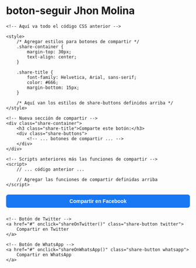 # boton-seguir Jhon Molina
<!DOCTYPE html>
<html lang="es">
<head>
    <meta charset="UTF-8">
    <meta name="viewport" content="width=device-width, initial-scale=1.0">
    <!-- Meta tags para compartir -->
    <meta property="og:title" content="Seguir a Jhon Molina Putumayo">
    <meta property="og:description" content="¡Haz click para seguir la página de Jhon Molina Putumayo en Facebook!">
    <meta property="og:image" content="https://TU_URL/preview.jpg">
    <meta property="og:url" content="https://TU_URL">
    <title>Seguir a Jhon Molina Putumayo</title>
    
    <!-- Aquí va todo el código CSS anterior -->
    
    <style>
        /* Agregar estilos para botones de compartir */
        .share-container {
            margin-top: 30px;
            text-align: center;
        }
        
        .share-title {
            font-family: Helvetica, Arial, sans-serif;
            color: #666;
            margin-bottom: 15px;
        }
        
        /* Aquí van los estilos de share-buttons definidos arriba */
    </style>
</head>
<body>
    <!-- Botones anteriores -->
    <div id="mensajeEstado" class="mensaje"></div>
    <div class="buttons-container">
        <!-- ... botones anteriores ... -->
    </div>

    <!-- Nueva sección de compartir -->
    <div class="share-container">
        <h3 class="share-title">Comparte este botón:</h3>
        <div class="share-buttons">
            <!-- ... botones de compartir ... -->
        </div>
    </div>

    <!-- Scripts anteriores más las funciones de compartir -->
    <script>
        // ... código anterior ...
        
        // Agregar las funciones de compartir definidas arriba
    </script>
</body>
</html>
<div class="share-buttons">
    <!-- Botón de Facebook -->
    <a href="#" onclick="shareOnFacebook()" class="share-button facebook">
        Compartir en Facebook
    </a>

    <!-- Botón de Twitter -->
    <a href="#" onclick="shareOnTwitter()" class="share-button twitter">
        Compartir en Twitter
    </a>

    <!-- Botón de WhatsApp -->
    <a href="#" onclick="shareOnWhatsApp()" class="share-button whatsapp">
        Compartir en WhatsApp
    </a>
</div>

<style>
.share-buttons {
    display: flex;
    flex-direction: column;
    gap: 10px;
    margin-top: 20px;
}

.share-button {
    padding: 10px 20px;
    border-radius: 6px;
    color: white;
    text-decoration: none;
    font-family: Helvetica, Arial, sans-serif;
    font-weight: bold;
    text-align: center;
    cursor: pointer;
}

.facebook {
    background-color: #1877f2;
}

.twitter {
    background-color: #1da1f2;
}

.whatsapp {
    background-color: #25D366;
}
</style>

<script>
// Función para compartir en Facebook
function shareOnFacebook() {
    const url = encodeURIComponent(window.location.href);
    window.open(`https://www.facebook.com/sharer/sharer.php?u=${url}`, '_blank');
}

// Función para compartir en Twitter
function shareOnTwitter() {
    const url = encodeURIComponent(window.location.href);
    const text = encodeURIComponent('¡Sigue a Jhon Molina Putumayo en Facebook!');
    window.open(`https://twitter.com/intent/tweet?url=${url}&text=${text}`, '_blank');
}

// Función para compartir en WhatsApp
function shareOnWhatsApp() {
    const url = encodeURIComponent(window.location.href);
    const text = encodeURIComponent('¡Hola! Te invito a seguir la página de Jhon Molina Putumayo: ');
    const fullMessage = `${text}${url}`;
    
    if (/Android|iPhone|iPad|iPod/i.test(navigator.userAgent)) {
        window.open(`whatsapp://send?text=${fullMessage}`);
    } else {
        window.open(`https://web.whatsapp.com/send?text=${fullMessage}`);
    }
}
</script>
